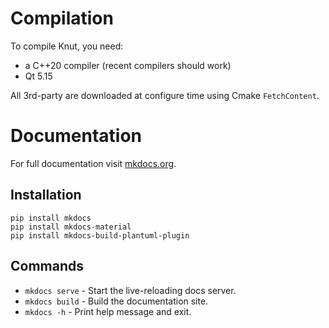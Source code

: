 # Compilation

To compile Knut, you need:
- a C++20 compiler (recent compilers should work)
- Qt 5.15

All 3rd-party are downloaded at configure time using Cmake `FetchContent`.

# Documentation

For full documentation visit [mkdocs.org](https://www.mkdocs.org/).

## Installation

```
pip install mkdocs
pip install mkdocs-material
pip install mkdocs-build-plantuml-plugin
```

## Commands

- `mkdocs serve` - Start the live-reloading docs server.
- `mkdocs build` - Build the documentation site.
- `mkdocs -h` - Print help message and exit.


